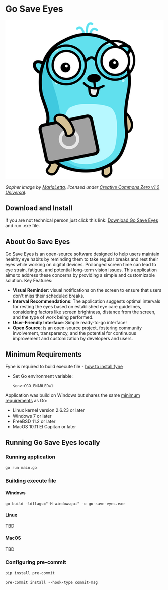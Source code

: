 # Go Save Eyes

![Goperh Image](assets/images/gopher.png)

*Gopher image by [MariaLetta](https://github.com/MariaLetta), licensed under
[Creative Commons Zero v1.0 Universal](https://creativecommons.org/publicdomain/zero/1.0/).*

## Download and Install

If you are not technical person just click this link:
[Download Go Save Eyes](
https://github.com/MateuszKepczynski/Go-Save-Eyes/releases/download/v0.1.2/go-save-eyes.exe
)
and run .exe file.

## About Go Save Eyes

Go Save Eyes is an open-source software designed to help users maintain healthy
eye habits by reminding them to take regular breaks and rest their eyes while
working on digital devices. Prolonged screen time can lead to eye strain,
fatigue, and potential long-term vision issues. This application aims to address
these concerns by providing a simple and customizable solution. Key Features:

- **Visual Reminder**: visual notifications on the screen to ensure that users
  don't miss their scheduled breaks.
- **Interval Recommendations**: The application suggests optimal intervals for
  resting the eyes based on established
  eye care guidelines, considering factors like screen brightness, distance from
  the screen, and the type of work being performed.
- **User-Friendly Interface**: Simple ready-to-go interface!
- **Open Source**:  is an open-source project, fostering community involvement,
  transparency, and the potential for
  continuous improvement and customization by developers and users.

## Minimum Requirements

Fyne is required to build execute file - [how to install fyne](https://developer.fyne.io/started/)

- Set Go environment variable:

    ```shell
    $env:CGO_ENABLED=1
    ```

Application was build on Windows but shares the same
[minimum requirements](
https://github.com/golang/go/wiki/MinimumRequirements#minimum-requirements
) as Go:

- Linux kernel version 2.6.23 or later
- Windows 7 or later
- FreeBSD 11.2 or later
- MacOS 10.11 El Capitan or later

## Running Go Save Eyes locally

### Running application

```shell
go run main.go
```

### Building execute file

#### Windows

```shell
go build -ldflags="-H windowsgui" -o go-save-eyes.exe
```

#### Linux

TBD

#### MacOS

TBD

### Configuring pre-commit

```shell
pip install pre-commit
```

```shell
pre-commit install --hook-type commit-msg
```
